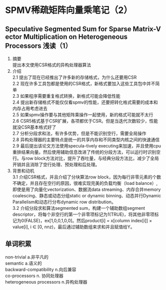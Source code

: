 # SPMV稀疏矩阵向量乘笔记（2）
## Speculative Segmented Sum for Sparse Matrix-V ector Multiplication on Heterogeneous Processors 浅读（1）
1. 摘要  
提出本文使用CSR格式的异构处理器算法  
2. 介绍  
2.1 提出了现在已经推出了许多新的存储格式，为什么还要用CSR  
2.2 现在许多工具包都是使用的CSR格式，新格式要加入这些工具包中并不简单  
2.3 如果程序需要重复格式转换，新格式可能会降低性能  
2.4 提出新存储格式不能仅仅看spmv的性能，还要把转化格式需要的成本和内存占用考虑进去  
2.5 如果spmv操作要与其他矩阵乘操作一起使用，新的格式可能就不太行  
2.6 CSR5格式基于CSR扩展，各项都优于CSR。但是当迭代次数较少，性能就没CSR基本格式好了  
2.7 分析分段求和法，有许多优势，但是不能识别空行，需要全局操作  
2.8 异构处理器的主要特点是统一的共享内存和不同类型内核之间的快速通信  
2.9 最后提出该论文方法使用specula-tively executing来加速，并且使用cpu重排结果向量。然后使用辅助信息改进了传统的分段方法，可以运行时识别空行。与row block方法对比，提升了吞吐量，与经典分段方法比，减少了全局开销并且消除了空行处理、预处理和后处理。 
3. 背景和动机  
3.1 介绍CSR格式，并且介绍了分块算法row block，因为每行非零元素的个数不确定，并且存在空行的原因，很难实现完美的负载均衡（load balance）,即使是用了向量化vectorization、数据流data streaming、内存合并memory coalescing、静态或动态分组static or dynamic binning、动态并行Dynamic Parallelism和动态行分布dynamic row distribution。  
3.2 介绍分段求和算法segmented sum，构建一个辅助数组segment descriptor，将每个非空行的第一个非零项标记为1(TRUE)，将其他非零项标记为0(FALSE)，ex[1,0,0,1,0,0]。然后product[i] = x[column index[i]] × value[i], i ∈ [0, nnz)，最后通过辅助数组来求和并且赋值给Y。  
## 单词积累
non-trivial a.非平凡的  
semantic a.语义的  
backward-compatibility n.向后兼容  
co-processors n. 协同处理器  
heterogeneous processors n.异构处理器  